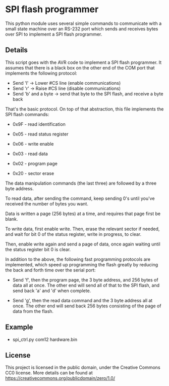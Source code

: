 # SPI flash programmer

This python module uses several simple commands to communicate with a small state machine over an RS-232 port which sends and receives bytes over SPI to implement a SPI flash programmer.

## Details

This script goes with the AVR code to implement a SPI flash programmer.
It assumes that there is a black box on the other end of the COM port that
implements the following protocol:
* Send 'l' -> Lower #CS line (enable communications)
* Send 'r' -> Raise #CS line (disable communications)
* Send 'b' and a byte -> send that byte to the SPI flash, and receive a byte back


That's the basic protocol. On top of that abstraction, this file implements the
SPI flash commands:

* 0x9F - read identification
* 0x05 - read status register
* 0x06 - write enable

* 0x03 - read data
* 0x02 - program page

* 0x20 - sector erase

The data manipulation commands (the last three) are followed by a three byte
address.

To read data, after sending the command, keep sending 0's until you've
received the number of bytes you want.

Data is written a page (256 bytes) at a time, and requires that page first be
blank.

To write data, first enable write. Then, erase the relevant sector if needed,
and wait for bit 0 of the status register, write in progress, to clear.

Then, enable write again and send a page of data, once again waiting until the
status register bit 0 is clear.


In addition to the above, the following fast programming protocols are
implemented, which speed up programming the flash greatly by reducing the back
and forth time over the serial port:

* Send 'f', then the program page, the 3 byte address, and 256 bytes of data all
at once.
The other end will send all of that to the SPI flash, and send back 'a' and 'd'
when complete.

* Send 'g', then the read data command and the 3 byte address all at once.
The other end will send back 256 bytes consisting of the page of data from the
flash.

## Example

* spi_ctrl.py com12 hardware.bin

## License

This project is licensed in the public domain, under the Creative Commons CC0 license. More details can be found at https://creativecommons.org/publicdomain/zero/1.0/
